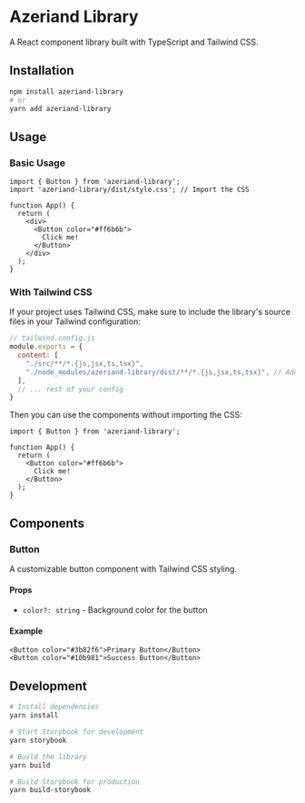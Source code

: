 # Azeriand Library

A React component library built with TypeScript and Tailwind CSS.

## Installation

```bash
npm install azeriand-library
# or
yarn add azeriand-library
```

## Usage

### Basic Usage

```tsx
import { Button } from 'azeriand-library';
import 'azeriand-library/dist/style.css'; // Import the CSS

function App() {
  return (
    <div>
      <Button color="#ff6b6b">
        Click me!
      </Button>
    </div>
  );
}
```

### With Tailwind CSS

If your project uses Tailwind CSS, make sure to include the library's source files in your Tailwind configuration:

```js
// tailwind.config.js
module.exports = {
  content: [
    "./src/**/*.{js,jsx,ts,tsx}",
    "./node_modules/azeriand-library/dist/**/*.{js,jsx,ts,tsx}", // Add this line
  ],
  // ... rest of your config
}
```

Then you can use the components without importing the CSS:

```tsx
import { Button } from 'azeriand-library';

function App() {
  return (
    <Button color="#ff6b6b">
      Click me!
    </Button>
  );
}
```

## Components

### Button

A customizable button component with Tailwind CSS styling.

#### Props

- `color?: string` - Background color for the button

#### Example

```tsx
<Button color="#3b82f6">Primary Button</Button>
<Button color="#10b981">Success Button</Button>
```

## Development

```bash
# Install dependencies
yarn install

# Start Storybook for development
yarn storybook

# Build the library
yarn build

# Build Storybook for production
yarn build-storybook
```
